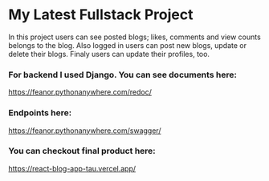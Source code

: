 # My Latest Fullstack Project

In this project users can see posted blogs; likes, comments and view counts belongs to the blog.
Also logged in users can post new blogs, update or delete their blogs.
Finaly users can update their profiles, too.

### For backend I used Django. You can see documents here:
https://feanor.pythonanywhere.com/redoc/

### Endpoints here:
https://feanor.pythonanywhere.com/swagger/

### You can checkout final product here:
https://react-blog-app-tau.vercel.app/
